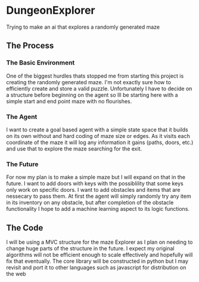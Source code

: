 # DungeonExplorer
Trying to make an ai that explores a randomly generated maze

## The Process
### The Basic Environment
One of the biggest hurdles thats stopped me from starting this project is creating the randomly generated maze. I'm not exactly sure how to efficiently create and store a valid puzzle. Unfortunately I have to decide on a structure before beginning on the agent so Ill be starting here with a simple start and end point maze with no flourishes.

### The Agent
I want to create a goal based agent with a simple state space that it builds on its own without and hard coding of maze size or edges. As it visits each coordinate of the maze it will log any information it gains (paths, doors, etc.) and use that to explore the maze searching for the exit.

### The Future
For now my plan is to make a simple maze but I will expand on that in the future. I want to add doors with keys with the possiblility that some keys only work on specific doors. I want to add obstacles and items that are nessecary to pass them. At first the agent will simply randomly try any item in its inventory on any obstacle, but after completion of the obstacle functionality I hope to add a machine learning aspect to its logic functions.

## The Code
I will be using a MVC structure for the maze Explorer as I plan on needing to change huge parts of the structure in the future. I expect my original algorithms will not be efficient enough to scale effectively and hopefully will fix that eventually. The core library will be constructed in python but I may revisit and port it to other languages such as javascript for distribution on the web
